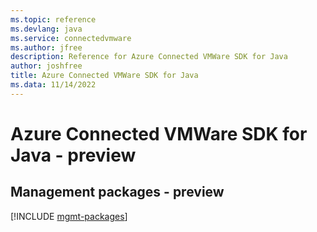 ```yaml
---
ms.topic: reference
ms.devlang: java
ms.service: connectedvmware
ms.author: jfree
description: Reference for Azure Connected VMWare SDK for Java
author: joshfree
title: Azure Connected VMWare SDK for Java
ms.data: 11/14/2022
---
```

# Azure Connected VMWare SDK for Java - preview

## Management packages - preview
[!INCLUDE [mgmt-packages](connected-vmware-mgmt-index.md)]